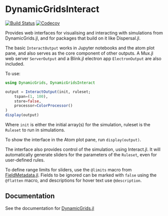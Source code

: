 # DynamicGridsInteract

[![Build Status](https://travis-ci.org/cesaraustralia/DynamicGridsInteract.jl.svg?branch=master)](https://travis-ci.org/cesaraustralia/DynamicGridsInteract.jl)
[![Codecov](https://codecov.io/gh/cesaraustralia/DynamicGridsInteract.jl/branch/master/graph/badge.svg)](https://codecov.io/gh/cesaraustralia/DynamicGridsInteract.jl)

Provides web interfaces for visualising and interacting with simulations from 
DynamicGrids.jl, and for packages that build on it like Dispersal.jl. 

The basic `InteractOutput` works in Jupyter notebooks and the atom plot pane,
and also serves as the core component of other outputs. A Mux.jl web server
`ServerOutput` and a Blink.jl electron app `ElectronOutput` are also
included.


To use:

```julia
using DynamicGrids, DynamicGridsInteract

output = InteractOutput(init, ruleset; 
    tspan=(1, 100), 
    store=false, 
    processor=ColorProcessor()
)
display(output)
```

Where `init` is either the initial array(s) for the simulation, ruleset is the
`Ruleset` to run in simulations. 

To show the interface in the Atom plot pane, run `display(output)`.

The interface also provides control of the simulation, using Interact.jl. It
will automatically generate sliders for the parameters of the `Ruleset`, even
for user-defined rules. 

To define range limits for sliders, use the `@limits` macro from
[FieldMetadata.jl](https://github.com/rafaqz/FieldMetadata.jl/). Fields to be
ignored can be marked with `false` using the `@flatten` macro, and descriptions for
hover text use `@description`.

## Documentation

See the documentation for [DynamicGrids.jl](https://cesaraustralia.github.io/DynamicGrids.jl/dev/)
